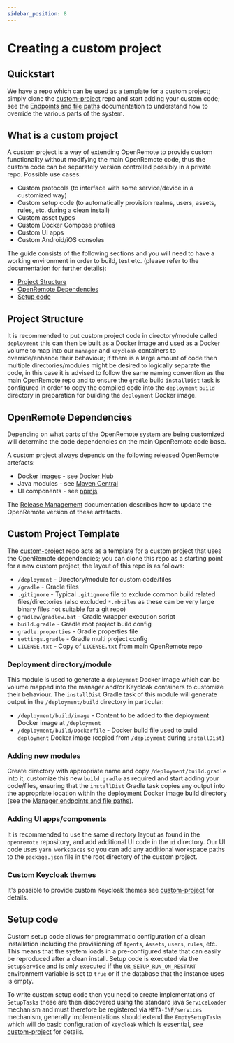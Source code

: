 ```yaml
---
sidebar_position: 8
---
```


# Creating a custom project

## Quickstart

We have a repo which can be used as a template for a custom project; simply clone the [custom-project](https://github.com/openremote/custom-project) repo and start adding your custom code; see the [Endpoints and file paths](../architecture/manager-endpoints-and-file-paths.md) documentation to understand how to override the various parts of the system.

## What is a custom project

A custom project is a way of extending OpenRemote to provide custom functionality without modifying the main OpenRemote code, thus the custom code can be separately version controlled possibly in a private repo. Possible use cases:

* Custom protocols (to interface with some service/device in a customized way)
* Custom setup code (to automatically provision realms, users, assets, rules, etc. during a clean install)
* Custom asset types
* Custom Docker Compose profiles
* Custom UI apps
* Custom Android/iOS consoles

The guide consists of the following sections and you will need to have a working environment in order to build, test etc. (please refer to the documentation for further details):

* [Project Structure](#project-structure)
* [OpenRemote Dependencies](#openremote-dependencies)
* [Setup code](#setup-code)

## Project Structure

It is recommended to put custom project code in directory/module called `deployment` this can then be built as a Docker image and used as a Docker volume to map into our `manager` and `keycloak` containers to override/enhance their behaviour; if there is a large amount of code then multiple directories/modules might be desired to logically separate the code, in this case it is advised to follow the same naming convention as the main OpenRemote repo and to ensure the `gradle` build `installDist` task is configured in order to copy the compiled code into the `deployment` `build` directory in preparation for building the `deployment` Docker image.

## OpenRemote Dependencies

Depending on what parts of the OpenRemote system are being customized will determine the code dependencies on the main OpenRemote code base.

A custom project always depends on the following released OpenRemote artefacts:

* Docker images - see [Docker Hub](https://hub.docker.com/u/openremote)
* Java modules - see [Maven Central](https://search.maven.org/search?q=g:io.openremote)
* UI components - see [npmjs](https://www.npmjs.com/~openremotedeveloper)

The [Release Management](../user-guide/deploying/release-management.md) documentation describes how to update the OpenRemote version of these artefacts.

## Custom Project Template

The [custom-project](https://github.com/openremote/custom-project) repo acts as a template for a custom project that uses the OpenRemote dependencies; you can clone this repo as a starting point for a new custom project, the layout of this repo is as follows:

* `/deployment` - Directory/module for custom code/files
* `/gradle` - Gradle files
* `.gitignore` - Typical `.gitignore` file to exclude common build related files/directories (also excluded `*.mbtiles` as these can be very large binary files not suitable for a git repo)
* `gradlew`/`gradlew.bat` - Gradle wrapper execution script
* `build.gradle` - Gradle root project build config
* `gradle.properties` - Gradle properties file
* `settings.gradle` - Gradle multi project config
* `LICENSE.txt` - Copy of `LICENSE.txt` from main OpenRemote repo

### Deployment directory/module

This module is used to generate a `deployment` Docker image which can be volume mapped into the manager and/or Keycloak containers to customize their behaviour. The `installDist` Gradle task of this module will generate output in the `/deployment/build` directory in particular:

* `/deployment/build/image` - Content to be added to the deployment Docker image at `/deployment`
* `/deployment/build/Dockerfile` - Docker build file used to build `deployment` Docker image (copied from `/deployment` during `installDist`) 

### Adding new modules

Create directory with appropriate name and copy `/deployment/build.gradle` into it, customize this new `build.gradle` as required and start adding your code/files, ensuring that the `installDist` Gradle task copies any output into the appropriate location within the deployment Docker image build directory (see the [Manager endpoints and file paths](../architecture/manager-endpoints-and-file-paths.md)).

### Adding UI apps/components

It is recommended to use the same directory layout as found in the `openremote` repository, and add additional UI code in the `ui` directory.
Our UI code uses `yarn workspaces` so you can add any additional workspace paths to the `package.json` file in the root directory of the custom project.

### Custom Keycloak themes

It's possible to provide custom Keycloak themes see [custom-project](https://github.com/openremote/custom-project/blob/main/deployment/keycloak/themes/README.md) for details.

## Setup code

Custom setup code allows for programmatic configuration of a clean installation including the provisioning of `Agents`, `Assets`, `users`, `rules`, etc. This means that the system loads in a pre-configured state that can easily be reproduced after a clean install. Setup code is executed via the `SetupService` and is only executed if the `OR_SETUP_RUN_ON_RESTART` environment variable is set to `true` or if the database that the instance uses is empty.

To write custom setup code then you need to create implementations of `SetupTasks` these are then discovered using the standard java `ServiceLoader` mechanism and must therefore be registered via `META-INF/services` mechanism, generally implementations should extend the `EmptySetupTasks` which will do basic configuration of `keycloak` which is essential, see [custom-project](https://github.com/openremote/custom-project/blob/main/setup/src/main/java/org/openremote/manager/setup/custom/CustomSetupTasks.java) for details.
